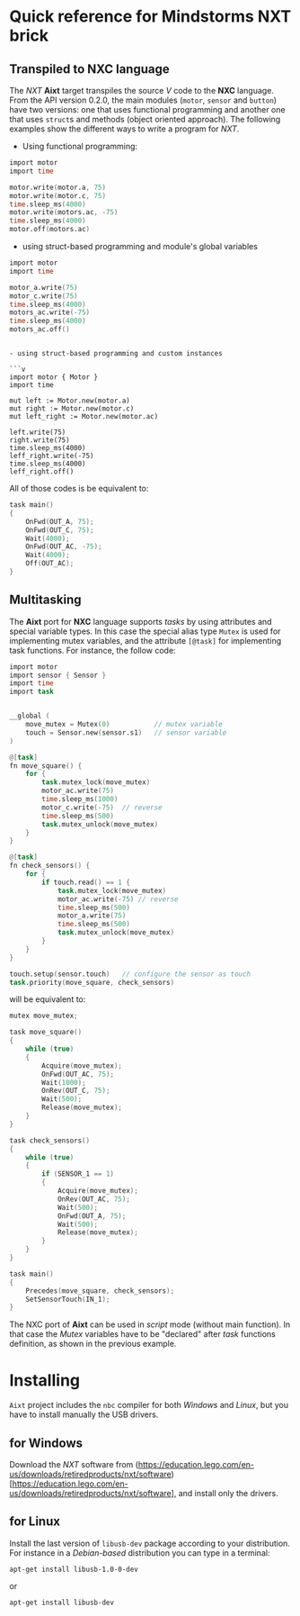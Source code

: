 # Quick reference for Mindstorms NXT brick

## Transpiled to NXC language

The _NXT_ **Aixt** target transpiles the source _V_ code to the **NXC** language. From the API version 0.2.0, the main modules (`motor`, `sensor` and `button`) have two versions: one that uses functional programming and another one that uses `struct`s and methods (object oriented approach). The following examples show the different ways to write a program for _NXT_.

- Using functional programming:

```v
import motor
import time

motor.write(motor.a, 75)    
motor.write(motor.c, 75)
time.sleep_ms(4000)          
motor.write(motors.ac, -75)  
time.sleep_ms(4000)
motor.off(motors.ac)
```

- using struct-based programming and module's global variables

```v
import motor
import time

motor_a.write(75)    
motor_c.write(75)
time.sleep_ms(4000)          
motors_ac.write(-75)  
time.sleep_ms(4000)
motors_ac.off()
```
```

- using struct-based programming and custom instances 

```v
import motor { Motor }
import time

mut left := Motor.new(motor.a)
mut right := Motor.new(motor.c)
mut left_right := Motor.new(motor.ac)

left.write(75)    
right.write(75)
time.sleep_ms(4000)          
leff_right.write(-75)  
time.sleep_ms(4000)
leff_right.off()
```


All of those codes is be equivalent to:
```c
task main()
{
    OnFwd(OUT_A, 75);
    OnFwd(OUT_C, 75);
    Wait(4000);
    OnFwd(OUT_AC, -75);
    Wait(4000);
    Off(OUT_AC);
}
```

## Multitasking
The **Aixt** port for **NXC** language supports _tasks_ by using attributes and special variable types. In this case the special alias type `Mutex` is used for implementing mutex variables, and the attribute `[@task]` for implementing task functions. For instance, the follow code: 

```v
import motor
import sensor { Sensor }
import time
import task


__global (
	move_mutex = Mutex(0)			// mutex variable
	touch = Sensor.new(sensor.s1)	// sensor variable
)

@[task]
fn move_square() {
	for {
		task.mutex_lock(move_mutex)
		motor_ac.write(75)
		time.sleep_ms(1000)
		motor_c.write(-75)	// reverse
		time.sleep_ms(500)
		task.mutex_unlock(move_mutex)
	}
}

@[task]
fn check_sensors() {
	for {
		if touch.read() == 1 {
			task.mutex_lock(move_mutex)
			motor_ac.write(-75)	// reverse
			time.sleep_ms(500)
			motor_a.write(75)
			time.sleep_ms(500)
			task.mutex_unlock(move_mutex)
		}
	}
}

touch.setup(sensor.touch)	// configure the sensor as touch
task.priority(move_square, check_sensors)
```

will be equivalent to:
```c
mutex move_mutex;

task move_square()
{
    while (true)
    {
        Acquire(move_mutex);
        OnFwd(OUT_AC, 75); 
        Wait(1000);
        OnRev(OUT_C, 75); 
        Wait(500);
        Release(move_mutex);
    }
}

task check_sensors()
{
    while (true)
    {
        if (SENSOR_1 == 1)
        {
            Acquire(move_mutex);
            OnRev(OUT_AC, 75); 
            Wait(500);
            OnFwd(OUT_A, 75); 
            Wait(500);
            Release(move_mutex);
        }
    }
}

task main()
{
    Precedes(move_square, check_sensors);
    SetSensorTouch(IN_1);
}
```

The NXC port of **Aixt** can be used in _script_ mode (without main function). In that case the _Mutex_ variables have to be "declared" after _task_ functions definition, as shown in the previous example.

# Installing
`Aixt` project includes the `nbc` compiler for both _Windows_ and _Linux_, but you have to install manually the USB drivers.

## for Windows
Download the _NXT_ software from (https://education.lego.com/en-us/downloads/retiredproducts/nxt/software)[https://education.lego.com/en-us/downloads/retiredproducts/nxt/software], and install only the drivers.


## for Linux
Install the last version of `libusb-dev` package according to your distribution. For instance in a _Debian-based_ distribution you can type in a terminal:
```
apt-get install libusb-1.0-0-dev
```
or
```
apt-get install libusb-dev
```